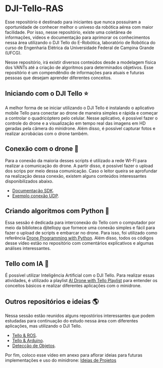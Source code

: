 # DJI-Tello-RAS

Esse repositório é destinado para iniciantes que nunca possuíram a oportunidade de conhecer melhor o univeso da robótica aérea com maior facilidade. Por isso, nesse repositório, existe uma coletânea de informações, vídeos e documentação para aprimorar os conhecimentos nessa área utilizando o DJI Tello do E-Robótica, laboratório de Robótica do curso de Engenharia Elétrica da Universidade Federal de Campina Grande (UFCG).

Nesse repositório, irá existir diversos conteúdos desde a modelagem física dos VANTs até a criação de algoritmos para determinados objetivos. Esse repositório é um compendêndio de informações para atuais e futuras pessoas que desejam aprender diferentes conceitos. 

## Iniciando com o DJI Tello ⭐

A melhor forma de se iniciar utilizando o DJI Tello é instalando o aplicativo mobile Tello para conectar ao drone de maneira simples e rápida e começar a controlar o quadricóptero pelo celular. Nesse aplicativo, é possível fazer o controle do drone e a visualização em tempo real das imagens em HD geradas pela câmera do minidrone. Além disso, é possível capturar fotos e realizar acrobácias com o drone também.  

## Conexão com o drone 🔌

Para a conexão da maioria desses scripts é utilizado a rede WI-FI para realizar a comunicação do drone. A partir disso, é possível fazer o upload dos scrips por meio dessa comunicação. Caso o leitor queira se aprofundar na realização dessa conexão, existem alguns conteúdos interessantes disponibilizados abaixo.
- [Documentação SDK](https://dl-cdn.ryzerobotics.com/downloads/Tello/Tello%20SDK%202.0%20User%20Guide.pdf).
- [Exemplo conexão UDP](https://pythontic.com/modules/socket/udp-client-server-example).

## Criando algoritmos com Python 🐍

Essa sessão é dedicada para interconexão do Tello com o computador por meio da biblioteca djitellopy que fornece uma conexão simples e fácil para fazer o upload de scripts e embarcar no drone. Para isso, foi utilizado como referência [Drone Programming with Python](https://youtu.be/LmEcyQnfpDA). Além disso, todos os códigos desse vídeo estão no repositório com comentários explicativos e algumas análises interessantes. 

## Tello com IA 🤖

É possível utilizar Inteligência Artificial com o DJI Tello. Para realizar essas atividades, é utilizado a playlist [AI Drone with Tello Playlist](https://youtube.com/playlist?list=PLMrmVZVtQTc2su8F2FB_I-lkrv83rUgcI) para entender os conceitos básicos e realizar diferentes aplicações com o minidrone. 

## Outros repositórios e ideias 🌎

Nessa sessão estão reunidos alguns repostórios interessantes que podem estudadas para continuação do estudo nessa área com diferentes aplicações, mas utilizando o DJI Tello.
- [Tello & ROS](https://github.com/clydemcqueen/tello_ros).
- [Tello & Arduino](https://github.com/akshayvernekar/telloArduino).
- [Detecção de Objetos](https://github.com/dronefreak/dji-tello-object-detection-segmentation).

Por fim, coloco esse vídeo em anexo para aflorar ideias para futuras implementações e uso do minidrone: [Ideias de Projetos](https://youtu.be/wCPuj_iJHmY)

